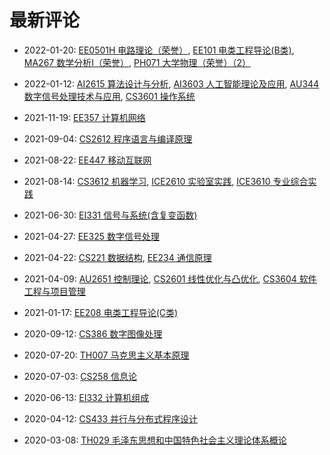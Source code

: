 # 最新评论

- 2022-01-20: [EE0501H 电路理论（荣誉）](/courses/grade-1/EE0501H), [EE101 电类工程导论(B类)](/courses/grade-2/EE101), [MA267 数学分析I（荣誉）](/courses/grade-1/MA267), [PH071 大学物理（荣誉）（2）](/courses/grade-2/PH071)

- 2022-01-12: [AI2615 算法设计与分析](/courses/grade-2/AI2615), [AI3603 人工智能理论及应用](/courses/grade-3/AI3603), [AU344 数字信号处理技术与应用](/courses/grade-3/AU344), [CS3601 操作系统](/courses/grade-3/CS3601)

- 2021-11-19: [EE357 计算机网络](/courses/grade-2/EE357)

- 2021-09-04: [CS2612 程序语言与编译原理](/courses/grade-3/CS2612)

- 2021-08-22: [EE447 移动互联网](/courses/grade-3/EE447)

- 2021-08-14: [CS3612 机器学习](/courses/grade-3/CS3612), [ICE2610 实验室实践](/courses/grade-2/ICE2610), [ICE3610 专业综合实践](/courses/grade-3/ICE3610)

- 2021-06-30: [EI331 信号与系统(含复变函数)](/courses/grade-2/EI331)

- 2021-04-27: [EE325 数字信号处理](/courses/grade-3/EE325)

- 2021-04-22: [CS221 数据结构](/courses/grade-2/CS221), [EE234 通信原理](/courses/grade-3/EE234)

- 2021-04-09: [AU2651 控制理论](/courses/grade-2/AU2651), [CS2601 线性优化与凸优化](/courses/grade-2/CS2601), [CS3604 软件工程与项目管理](/courses/grade-3/CS3604)

- 2021-01-17: [EE208 电类工程导论(C类)](/courses/grade-2/EE208)

- 2020-09-12: [CS386 数字图像处理](/courses/grade-3/CS386)

- 2020-07-20: [TH007 马克思主义基本原理](/courses/grade-2/TH007)

- 2020-07-03: [CS258 信息论](/courses/grade-2/CS258)

- 2020-06-13: [EI332 计算机组成](/courses/grade-2/EI332)

- 2020-04-12: [CS433 并行与分布式程序设计](/courses/grade-4/CS433)

- 2020-03-08: [TH029 毛泽东思想和中国特色社会主义理论体系概论](/courses/grade-2/TH029)

